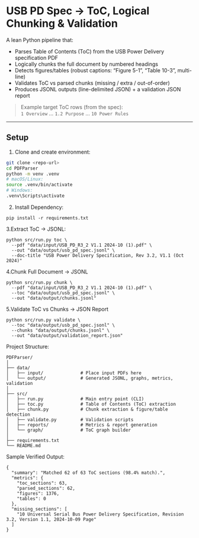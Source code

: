 # USB PD Spec → ToC, Logical Chunking & Validation

A lean Python pipeline that:
- Parses Table of Contents (ToC) from the USB Power Delivery specification PDF
- Logically chunks the full document by numbered headings
- Detects figures/tables (robust captions: “Figure 5-1”, “Table 10-3”, multi-line)
- Validates ToC vs parsed chunks (missing / extra / out-of-order)
- Produces JSONL outputs (line-delimited JSON) + a validation JSON report

> Example target ToC rows (from the spec):  
> `1 Overview` … `1.2 Purpose` … `10 Power Rules`



---

## Setup

1. Clone and create environment:
```bash
git clone <repo-url>
cd PDFParser
python -m venv .venv
# macOS/Linux:
source .venv/bin/activate
# Windows:
.venv\Scripts\activate
```
2. Install Dependency:
```
pip install -r requirements.txt
```
3.Extract ToC → JSONL:
```
python src/run.py toc \
  --pdf "data/input/USB_PD_R3_2 V1.1 2024-10 (1).pdf" \
  --out "data/output/usb_pd_spec.jsonl" \
  --doc-title "USB Power Delivery Specification, Rev 3.2, V1.1 (Oct 2024)"
```

4.Chunk Full Document → JSONL
```
python src/run.py chunk \
  --pdf "data/input/USB_PD_R3_2 V1.1 2024-10 (1).pdf" \
  --toc "data/output/usb_pd_spec.jsonl" \
  --out "data/output/chunks.jsonl"
```
5.Validate ToC vs Chunks → JSON Report
```
python src/run.py validate \
  --toc "data/output/usb_pd_spec.jsonl" \
  --chunks "data/output/chunks.jsonl" \
  --out "data/output/validation_report.json"
```
Project Structure:
```
PDFParser/
│
├── data/
│   ├── input/              # Place input PDFs here
│   └── output/             # Generated JSONL, graphs, metrics, validation
│
├── src/
│   ├── run.py              # Main entry point (CLI)
│   ├── toc.py              # Table of Contents (ToC) extraction
│   ├── chunk.py            # Chunk extraction & figure/table detection
│   ├── validate.py         # Validation scripts
│   ├── reports/            # Metrics & report generation
│   └── graph/              # ToC graph builder
│
├── requirements.txt
└── README.md
```

Sample Verified Output:
```
{
  "summary": "Matched 62 of 63 ToC sections (98.4% match).",
  "metrics": {
    "toc_sections": 63,
    "parsed_sections": 62,
    "figures": 1376,
    "tables": 0
  },
  "missing_sections": [
    "10 Universal Serial Bus Power Delivery Specification, Revision 3.2, Version 1.1, 2024-10-09 Page"
  ]
}



